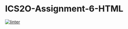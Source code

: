 # ICS2O-Assignment-6-HTML
 [![linter](https://github.com/Rodas-Nega/ICS2O-Assignment-6-HTML/workflows/linter/badge.svg)](https://github.com/marketplace/actions/super-linter)

